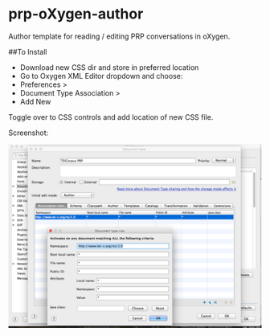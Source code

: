 # prp-oXygen-author
Author template for reading / editing PRP conversations in oXygen.

##To Install

- Download new CSS dir and store in preferred location
- Go to Oxygen XML Editor dropdown and choose:
 - Preferences > 
 - Document Type Association >
 - Add New

Toggle over to CSS controls and add location of new CSS file.

Screenshot:

![alt tag](https://raw.githubusercontent.com/dmwheeles/prp-oXygen-author/master/help_img/oxygen_author_doctypeadd.png)